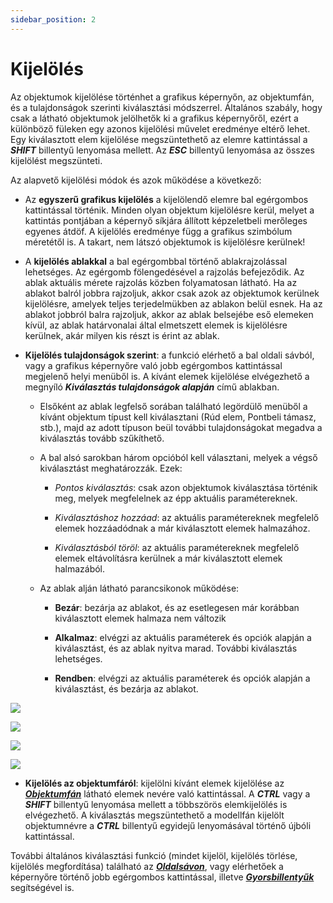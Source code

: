 ```yaml
---
sidebar_position: 2
---
```

# Kijelölés



Az objektumok kijelölése történhet a grafikus képernyőn, az objektumfán, és a tulajdonságok szerinti kiválasztási módszerrel. Általános szabály, hogy csak a látható objektumok jelölhetők ki a grafikus képernyőről, ezért a különböző füleken egy azonos kijelölési művelet eredménye eltérő lehet. Egy kiválasztott elem kijelölése megszüntethető az elemre kattintással a _**SHIFT**_ billentyű lenyomása mellett. Az _**ESC**_ billentyű lenyomása az összes kijelölést megszünteti.

Az alapvető kijelölési módok és azok működése a következő:


- Az **egyszerű grafikus kijelölés** a kijelölendő elemre bal egérgombos kattintással történik. Minden olyan objektum kijelölésre kerül, melyet a kattintás pontjában a képernyő síkjára állított képzeletbeli merőleges egyenes átdöf. A kijelölés eredménye függ a grafikus szimbólum méretétől is. A takart, nem látszó objektumok is kijelölésre kerülnek!


* A **kijelölés ablakkal** a bal egérgombbal történő ablakrajzolással lehetséges. Az egérgomb fölengedésével a rajzolás befejeződik. Az ablak aktuális mérete rajzolás közben folyamatosan látható. Ha az ablakot balról jobbra rajzoljuk, akkor csak azok az objektumok kerülnek kijelölésre, amelyek teljes terjedelmükben az ablakon belül esnek. Ha az ablakot jobbról balra rajzoljuk, akkor az ablak belsejébe eső elemeken kívül, az ablak határvonalai által elmetszett elemek is kijelölésre kerülnek, akár milyen kis részt is érint az ablak.


* **Kijelölés tulajdonságok szerint**: a funkció elérhető a bal oldali sávból, vagy a grafikus képernyőre való jobb egérgombos kattintással megjelenő helyi menüből is. A kívánt elemek kijelölése elvégezhető a megnyíló **_Kiválasztás tulajdonságok alapján_** című ablakban.

  - Elsőként az ablak legfelső sorában található legördülő menüből a kívánt objektum típust kell kiválasztani (Rúd elem, Pontbeli támasz, stb.), majd az adott típuson beül további tulajdonságokat megadva a kiválasztás tovább szűkíthető.


  - A bal alsó sarokban három opcióból kell választani, melyek a végső kiválasztást meghatározzák. Ezek:

    - _Pontos kiválasztás_: csak azon objektumok kiválasztása történik meg, melyek megfelelnek az épp aktuális paramétereknek.
  
    - _Kiválasztáshoz hozzáad_: az aktuális paramétereknek megfelelő elemek hozzáadódnak a már kiválasztott elemek halmazához.
    
    - _Kiválasztásból töröl_: az aktuális paramétereknek megfelelő elemek eltávolításra kerülnek a már kiválasztott elemek halmazából.


  * Az ablak alján látható parancsikonok működése:

    - **Bezár**: bezárja az ablakot, és az esetlegesen már korábban kiválasztott elemek halmaza nem változik
   
    - **Alkalmaz**: elvégzi az aktuális paraméterek és opciók alapján a kiválasztást, és az ablak nyitva marad. További kiválasztás lehetséges.
   
    - **Rendben**: elvégzi az aktuális paraméterek és opciók alapján a kiválasztást, és bezárja az ablakot.

[![](https://www.Consteelsoftware.com/wp-content/uploads/2022/02/kivalasztas_oldalsav_tulajdonsag.png)](./img/wp-content-uploads-2022-02-kivalasztas_oldalsav_tulajdonsag.png)

[![](https://www.Consteelsoftware.com/wp-content/uploads/2022/02/kivalasztas_helyi_menu_tulajdonsag.png)](./img/wp-content-uploads-2022-02-kivalasztas_helyi_menu_tulajdonsag.png)

[![](https://www.Consteelsoftware.com/wp-content/uploads/2022/02/kivalasztas_tulajdonsag.png)](./img/wp-content-uploads-2022-02-kivalasztas_tulajdonsag.png)

[![](https://www.Consteelsoftware.com/wp-content/uploads/2021/04/4-3-selection-3.png)](./img/wp-content-uploads-2021-04-4-3-selection-3.png)

 <!-- wp:list-item -->
- **Kijelölés az objektumfáról**: kijelölni kívánt elemek kijelölése az [_**Objektumfán**_](../1_0_general-description/1_2_the-main-window.md#objektumfa-objektum-tulajdonságok-és-diagnosztika-ablakok) látható elemek nevére való kattintással. A _**CTRL**_ vagy a _**SHIFT**_ billentyű lenyomása mellett a többszörös elemkijelölés is elvégezhető. A kiválasztás megszüntethető a modellfán kijelölt objektumnévre a _**CTRL**_ billentyű egyidejű lenyomásával történő újbóli kattintással.



További általános kiválasztási funkció (mindet kijelöl, kijelölés törlése, kijelölés megfordítása) található az **_[Oldalsávon](../1_0_general-description/1_2_the-main-window.md#oldalsáv)_**, vagy elérhetőek a képernyőre történő jobb egérgombos kattintással, illetve _[**Gyorsbillentyűk**](../1_0_general-description/1_5_hot-keys.md)_ segítségével is.